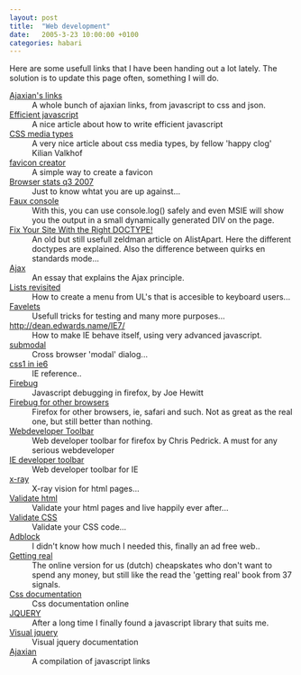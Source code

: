 ```yaml
---
layout: post
title:  "Web development"
date:   2005-3-23 10:00:00 +0100
categories: habari
---
```

Here are some usefull links that I have been handing out a lot lately.  					The solution is to update this page often, something I will do.

<dl> <dt><a href="http://tinyurl.com/2oyzk8">Ajaxian's links</a></dt><dd>A whole bunch of ajaxian links, from javascript to css and json.</dd><dt><a href="http://dev.opera.com/articles/view/efficient-javascript/?page=all">Efficient javascript</a></dt> <dd>A nice article about how to write efficient javascript</dd> <dt><a href="http://kilianvalkhof.com/2007/css-xhtml/the-css-media-types/">CSS media types</a></dt> <dd>A very nice article about css media types, by fellow 'happy clog' Kilian Valkhof</dd> <dt><a href="http://www.htmlkit.com/services/favicon/">favicon creator</a></dt> <dd>A simple way to create a favicon</dd> <dt><a href="http://marketshare.hitslink.com/report.aspx?qprid=6&amp;qpmr=55&amp;qpdt=1&amp;qpct=3&amp;qptimeframe=Q&amp;qpsp=34">Browser stats q3 2007</a></dt> <dd>Just to know whtat you are up against...</dd> <dt><a href="http://www.wait-till-i.com/index.php?p=394">Faux console</a></dt> <dd>With this, you can use console.log() safely and even MSIE will show you the output in a small dynamically generated DIV on the page.</dd> <dt> 						<a href="http://www.alistapart.com/articles/doctype/">Fix Your Site With the Right DOCTYPE!</a> 					</dt> <dd> 						An old but still usefull zeldman article on AlistApart. Here the different doctypes are explained. Also the difference  						between quirks en standards mode... 					</dd> <dt> 						<a href="http://www.adaptivepath.com/publications/essays/archives/000385.php">Ajax</a> 					 </dt> <dd>An essay that explains the Ajax principle. 				</dd> <dt> 						<a href="http://www.gazingus.org/html/DOM-Scripted_Lists_Revisited.html#">Lists revisited</a> 					</dt> <dd>How to create a menu from UL's that is accesible to keyboard users... 					</dd> <dt> 						<a href="http://tantek.com/favelets/">Favelets</a> 					</dt> <dd> 						Usefull tricks for testing and many more purposes... 					</dd> <dt> 						<a href="http://dean.edwards.name/IE7/">http://dean.edwards.name/IE7/</a> 					</dt> <dd> 						How to make IE behave itself, using very advanced javascript. 					</dd> <dt> 						<a href="http://www.subimage.com/dhtml/subModal/">submodal</a> 					</dt> <dd> 						Cross browser 'modal' dialog... 					</dd> <dt> 						<a href="http://msdn.microsoft.com/library/default.asp?url=/library/en-us/dnie60/html/cssenhancements.asp">css1 in ie6</a> 					</dt> <dd>IE reference..</dd> <dt><a href="http://www.joehewitt.com/software/firebug/">Firebug</a></dt> <dd>Javascript debugging in firefox, by Joe Hewitt</dd> <dt><a href="http://www.getfirebug.com/lite.html">Firebug for other browsers</a></dt> <dt>
</dt> <dd>Firefox for other browsers, ie, safari and such. Not as great as the real one, but still better than nothing.</dd> <dt><a href="http://chrispederick.com/work/webdeveloper/">Webdeveloper Toolbar</a></dt> <dd>Web developer toolbar for firefox by Chris Pedrick. A must for any serious webdeveloper</dd> <dt><a href="http://www.microsoft.com/downloads/details.aspx?familyid=e59c3964-672d-4511-bb3e-2d5e1db91038&amp;displaylang=en">IE developer toolbar</a></dt> <dd>Web developer toolbar for IE</dd> <dt><a href="http://www.designmeme.com/2006/01/06/new-firefox-extension-x-ray/">x-ray</a></dt> <dd>X-ray vision for html pages...</dd> <dt><a href="http://validator.w3.org/">Validate html</a></dt> <dd>Validate your html pages and live happily ever after...</dd> <dt><a href="http://jigsaw.w3.org/css-validator/">Validate CSS</a></dt> <dd>Validate your CSS code...</dd> <dt><a href="https://addons.mozilla.org/firefox/1865/">Adblock</a></dt> <dd>I didn't know how much I needed this, finally an ad free web..</dd> <dt><a href="http://gettingreal.37signals.com/toc.php">Getting real</a></dt> <dd>The online version for us (dutch) cheapskates who don't want to spend any money, but still like the read the 'getting real' book from 37 signals. </dd> <dt><a href="http://cssdocs.org/">Css documentation</a></dt> <dd>Css documentation online</dd> <dt><a href="http://www.jquery.com">JQUERY</a></dt> <dd>After a long time I finally found a javascript library that suits me.</dd> <dt><a href="http://www.visualjquery.com">Visual jquery</a></dt> <dd>Visual jquery documentation</dd> <dt><a href="http://ajaxian.com/archives/lets-compile-a-list-of-ajax-dom-and-js-related-resources" title="ajaxian">Ajaxian</a></dt> <dd>A compilation of javascript links</dd> </dl>